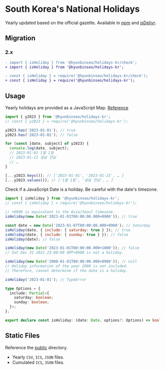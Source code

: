 # South Korea's National Holidays

Yearly updated based on the official gazette. Available in [npm] and [jsDelivr].

[npm]: https://www.npmjs.com/package/@hyunbinseo/holidays-kr
[jsDelivr]: https://www.jsdelivr.com/package/npm/@hyunbinseo/holidays-kr

## Migration

### 2.x

```diff
- import { isHoliday } from '@hyunbinseo/holidays-kr/check';
+ import { isHoliday } from '@hyunbinseo/holidays-kr';

- const { isHoliday } = require('@hyunbinseo/holidays-kr/check');
+ const { isHoliday } = require('@hyunbinseo/holidays-kr');
```

## Usage

Yearly holidays are provided as a JavaScript Map. [Reference](/source/index.ts)

```javascript
import { y2023 } from '@hyunbinseo/holidays-kr';
// const { y2023 } = require('@hyunbinseo/holidays-kr');

y2023.has('2023-01-01'); // true
y2023.has('2023-01-02'); // false

for (const [date, subject] of y2023) {
  console.log(date, subject);
  // 2023-01-01 1월 1일
  // 2023-01-21 설날 전날
  // …
}

[...y2023.keys()]; // ['2023-01-01', '2023-01-21', … ]
[...y2023.values()]; // ['1월 1일', '설날 전날', … ]
```

Check if a JavaScript Date is a holiday. Be careful with the date's timezone.

```javascript
import { isHoliday } from '@hyunbinseo/holidays-kr';
// const { isHoliday } = require('@hyunbinseo/holidays-kr');

// +0900 is equivalent to the Asia/Seoul timezone.
isHoliday(new Date('2023-01-01T00:00:00.000+0900')); // true

const date = new Date('2023-01-07T00:00:00.000+0900'); // Saturday
isHoliday(date, { include: { saturday: true } }); // true
isHoliday(date, { include: { sunday: true } }); // false
isHoliday(date); // false

isHoliday(new Date('2023-01-01T00:00:00.000+1000')); // false
// Sat Dec 31 2022 23:00:00 GMT+0900 is not a holiday.

isHoliday(new Date('2000-01-01T00:00:00.000+0900')); // null
// Holiday information of the year 2000 is not included.
// Therefore, cannot determine if the date is a holiday.

isHoliday('2023-01-01'); // TypeError
```

```typescript
type Options = {
  include: Partial<{
    saturday: boolean;
    sunday: boolean;
  }>;
};

export declare const isHoliday: (date: Date, options?: Options) => boolean | null | TypeError;
```

## Static Files

Reference the [public](/public) directory.

- Yearly `CSV`, `ICS`, `JSON` files.
- Cumulated `ICS`, `JSON` files.
